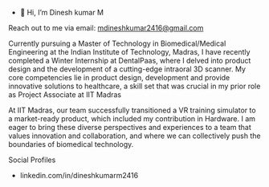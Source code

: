 - 👋 Hi, I’m Dinesh kumar M

Reach out to me via email: mdineshkumar2416@gmail.com

Currently pursuing a Master of Technology in Biomedical/Medical Engineering at the Indian Institute of Technology, Madras, I have recently completed a Winter Internship at DentalPaas, where I delved into product design and the development of a cutting-edge intraoral 3D scanner. My core competencies lie in product design, development and provide innovative solutions to healthcare, a skill set that was crucial in my prior role as Project Associate at IIT Madras

At IIT Madras, our team successfully transitioned a VR training simulator to a market-ready product, which included my contribution in Hardware. I am eager to bring these diverse perspectives and experiences to a team that values innovation and collaboration, and where we can collectively push the boundaries of biomedical technology.


Social Profiles
- linkedin.com/in/dineshkumarm2416 


<!---
Dineshkumar-2416/Dineshkumar-2416 is a ✨ special ✨ repository because its `README.md` (this file) appears on your GitHub profile.
You can click the Preview link to take a look at your changes.
--->
